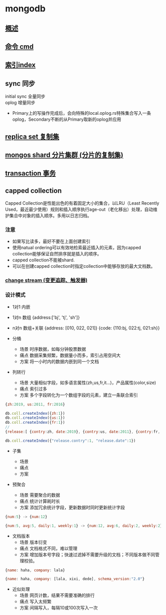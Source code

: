 # mongodb  

## [概述](mongodb-overview.md)
  
## [命令 cmd](mongodb-cmd.md)

## [索引index](mongodb-index.md)

## sync 同步

initial sync 全量同步  
oplog 增量同步  

- Primary上的写操作完成后，会向特殊的local.oplog.rs特殊集合写入一条oplog，Secondary不断的从Primary取新的oplog并应用  
  
## [replica set 复制集](mongodb-relicset.md)

## [mongos shard 分片集群 (分片的复制集)](mongodb-mongos.md)

## [transaction 事务](mongodb-transaction.md)

## capped collection

Capped Collection是性能出色的有着固定大小的集合，以LRU（Least Recently Used，最近最少使用）规则和插入顺序执行age-out（老化移出）处理，自动维护集合中对象的插入顺序。多用以日志归档。  

### 注意
  
- 如果写比读多，最好不要在上面创建索引
- 使用natual ordering可以有效地检索最近插入的元素，因为capped collection能够保证自然排序就是插入的顺序。  
- capped collection不能被shard.  
- 可以在创建capped collection时指定collection中能够存放的最大文档数。  

### [change stream (变更追踪、触发器)](mongodb-changestream.md)

### 设计模式

- 1对1 内嵌
- 1对n 数组 {address:['bj', 'tj', 'sh']}
- n对n 数组+关联 {address: [010, 022, 021]} {code: {110:bj, 022:tj, 021:sh}}

- 分桶
  - 场景 时序数据，如每分钟股票数据
  - 痛点 数据采集频繁，数据量小而多，索引占用空间大
  - 方案 将一小时内的数据内嵌到同一个文档

- 列转行
  - 场景 大量相似字段，如多语言属性(zh,us,fr,it...)，产品属性(color,size)
  - 痛点 索引过多
  - 方案 多个字段转化为一个数组字段的元素，建立一条联合索引

```js
{zh:2019, us:2011, fr:2016}

db.coll.createIndex({zh:1})
db.coll.createIndex({us:1})
db.coll.createIndex({fr:1})
//
{release:[ {contry:zh, date:2019}, {contry:us, date:2011}, {contry:fr, date:2016} ]}

db.coll.createIndex({"release.contry":1, "release.date":1})
```

- 子集
  - 场景
  - 痛点
  - 方案

- 预聚合
  - 场景 需要聚合的数据
  - 痛点 统计计算耗时长
  - 方案 添加冗余统计字段，更新数据时同时更新统计字段

```js
{num:5} -> {num:12}

{num:5, avg:5, daily:1, weekly:1} -> {num:12, avg:6, daily:2, weekly:2}
```

- 文档版本
  - 场景 版本衍变
  - 痛点 文档格式不同，难以管理
  - 方案 增加版本号字段；快速过滤掉不需要升级的文档；不同版本做不同管理校验。

```js
{name: haha, company: lala}

{name: haha, company: [lala, xixi, dede], schema_version:"2.0"}
```

- 近似处理
  - 场景 网页计数，结果不需要准确的排行
  - 痛点 写入太频繁
  - 方案 间隔写入，每隔10或100次写入一次
